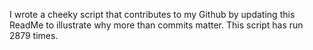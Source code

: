 I wrote a cheeky script that contributes to my Github by updating this ReadMe to illustrate why more than commits matter. This script has run 2879 times.